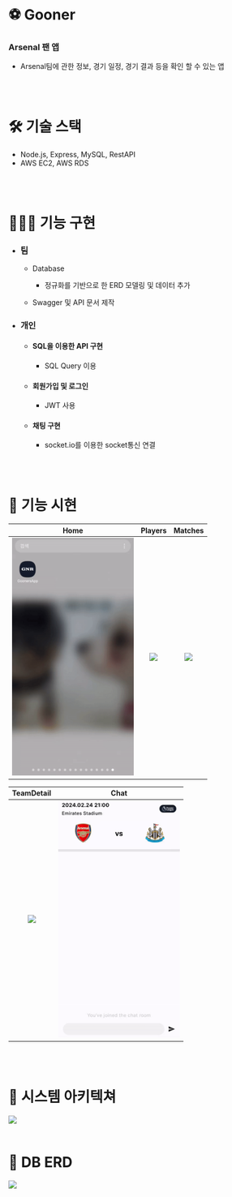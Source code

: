# ⚽️ Gooner
### Arsenal 팬 앱
- Arsenal팀에 관한 정보, 경기 일정, 경기 결과 등을 확인 할 수 있는 앱

<br/>
<br/>

# 🛠 기술 스택
- Node.js, Express, MySQL, RestAPI
- AWS EC2, AWS RDS

<br/>
<br/>

# 👩🏻‍💻 기능 구현
  - ### 팀
    - Database
      - 정규화를 기반으로 한 ERD 모델링 및 데이터 추가
  
    - Swagger 및 API 문서 제작
  - ### 개인
    - #### SQL을 이용한 API 구현
      - SQL Query 이용
    - #### 회원가입 및 로그인
      - JWT 사용
    - #### 채팅 구현
      - socket.io를 이용한 socket통신 연결
 
<br/>
<br/>

# 📱 기능 시현
<table>
  <thead>
    <tr>
      <th align="center">Home</th>
      <th align="center">Players</th>
      <th align="center">Matches</th>
    </tr>
  </thead>
  <tbody>
    <tr>
      <td align="center"><img width="240px" src="https://github.com/yjin-01/gooner/blob/main/public/home.gif?raw=true" /></td>
      <td align="center"><img width="240px"src="https://github.com/yjin-01/gooner/blob/main/public/player.gif?raw=true" /></td>
      <td align="center"><img width="240px" src="https://github.com/yjin-01/gooner/blob/main/public/match02.gif?raw=true" /></td>
    </tr>
  </tbody>
</table>

<table>
  <thead>
    <tr>
      <th align="center">TeamDetail</th>
      <th align="center">Chat</th>
    </tr>
  </thead>
  <tbody>
    <tr>
      <td align="center"><img width="240px" src="https://github.com/yjin-01/gooner/blob/main/public/teamDetail.gif?raw=true"  /></td>
      <td align="center"><img width="240px" src="https://github.com/yjin-01/gooner/blob/main/public/chat.gif?raw=true" /></td>
    </tr>
  </tbody>
</table>

<br/>
<br/>


# 🔗 시스템 아키텍쳐
<img wide="100%"  src ="https://github.com/yjin-01/gooner/blob/main/public/Gooner-back.png?raw=true">

<br/>
<br/>

# 🔎 DB ERD
<img wide="100%"  src ="https://github.com/yjin-01/gooner/blob/main/public/Gooner-erd.png?raw=true">

